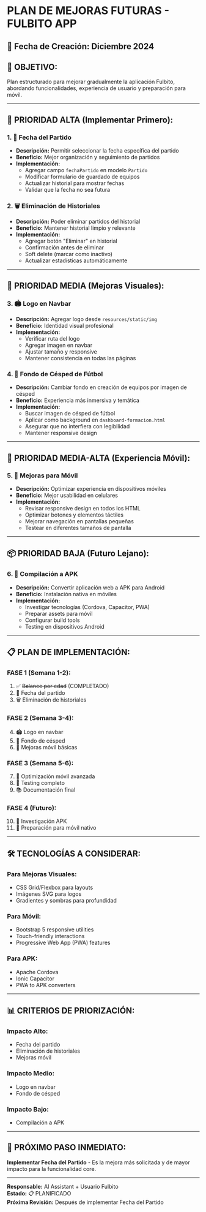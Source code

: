 # PLAN DE MEJORAS FUTURAS - FULBITO APP

## 📅 **Fecha de Creación:** Diciembre 2024

## 🎯 **OBJETIVO:**
Plan estructurado para mejorar gradualmente la aplicación Fulbito, abordando funcionalidades, experiencia de usuario y preparación para móvil.

---

## 🚀 **PRIORIDAD ALTA (Implementar Primero):**

### **1. 📅 Fecha del Partido**
- **Descripción:** Permitir seleccionar la fecha específica del partido
- **Beneficio:** Mejor organización y seguimiento de partidos
- **Implementación:**
  - Agregar campo `fechaPartido` en modelo `Partido`
  - Modificar formulario de guardado de equipos
  - Actualizar historial para mostrar fechas
  - Validar que la fecha no sea futura

### **2. 🗑️ Eliminación de Historiales**
- **Descripción:** Poder eliminar partidos del historial
- **Beneficio:** Mantener historial limpio y relevante
- **Implementación:**
  - Agregar botón "Eliminar" en historial
  - Confirmación antes de eliminar
  - Soft delete (marcar como inactivo)
  - Actualizar estadísticas automáticamente

---

## 🎨 **PRIORIDAD MEDIA (Mejoras Visuales):**

### **3. 🏟️ Logo en Navbar**
- **Descripción:** Agregar logo desde `resources/static/img`
- **Beneficio:** Identidad visual profesional
- **Implementación:**
  - Verificar ruta del logo
  - Agregar imagen en navbar
  - Ajustar tamaño y responsive
  - Mantener consistencia en todas las páginas

### **4. 🌿 Fondo de Césped de Fútbol**
- **Descripción:** Cambiar fondo en creación de equipos por imagen de césped
- **Beneficio:** Experiencia más inmersiva y temática
- **Implementación:**
  - Buscar imagen de césped de fútbol
  - Aplicar como background en `dashboard-formacion.html`
  - Asegurar que no interfiera con legibilidad
  - Mantener responsive design

---

## 📱 **PRIORIDAD MEDIA-ALTA (Experiencia Móvil):**

### **5. 📱 Mejoras para Móvil**
- **Descripción:** Optimizar experiencia en dispositivos móviles
- **Beneficio:** Mejor usabilidad en celulares
- **Implementación:**
  - Revisar responsive design en todos los HTML
  - Optimizar botones y elementos táctiles
  - Mejorar navegación en pantallas pequeñas
  - Testear en diferentes tamaños de pantalla

---

## 📦 **PRIORIDAD BAJA (Futuro Lejano):**

### **6. 📱 Compilación a APK**
- **Descripción:** Convertir aplicación web a APK para Android
- **Beneficio:** Instalación nativa en móviles
- **Implementación:**
  - Investigar tecnologías (Cordova, Capacitor, PWA)
  - Preparar assets para móvil
  - Configurar build tools
  - Testing en dispositivos Android

---

## 📋 **PLAN DE IMPLEMENTACIÓN:**

### **FASE 1 (Semana 1-2):**
1. ✅ ~~Balance por edad~~ (COMPLETADO)
2. 📅 Fecha del partido
3. 🗑️ Eliminación de historiales

### **FASE 2 (Semana 3-4):**
4. 🏟️ Logo en navbar
5. 🌿 Fondo de césped
6. 📱 Mejoras móvil básicas

### **FASE 3 (Semana 5-6):**
7. 📱 Optimización móvil avanzada
8. 🧪 Testing completo
9. 📚 Documentación final

### **FASE 4 (Futuro):**
10. 📱 Investigación APK
11. 🔧 Preparación para móvil nativo

---

## 🛠️ **TECNOLOGÍAS A CONSIDERAR:**

### **Para Mejoras Visuales:**
- CSS Grid/Flexbox para layouts
- Imágenes SVG para logos
- Gradientes y sombras para profundidad

### **Para Móvil:**
- Bootstrap 5 responsive utilities
- Touch-friendly interactions
- Progressive Web App (PWA) features

### **Para APK:**
- Apache Cordova
- Ionic Capacitor
- PWA to APK converters

---

## 📊 **CRITERIOS DE PRIORIZACIÓN:**

### **Impacto Alto:**
- Fecha del partido
- Eliminación de historiales
- Mejoras móvil

### **Impacto Medio:**
- Logo en navbar
- Fondo de césped

### **Impacto Bajo:**
- Compilación a APK

---

## 🎯 **PRÓXIMO PASO INMEDIATO:**
**Implementar Fecha del Partido** - Es la mejora más solicitada y de mayor impacto para la funcionalidad core.

---

**Responsable:** AI Assistant + Usuario Fulbito  
**Estado:** 📋 PLANIFICADO  
**Próxima Revisión:** Después de implementar Fecha del Partido
